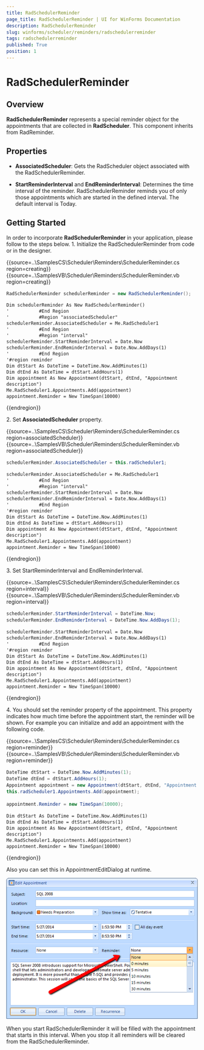 ```yaml
---
title: RadSchedulerReminder
page_title: RadSchedulerReminder | UI for WinForms Documentation
description: RadSchedulerReminder
slug: winforms/scheduler/reminders/radschedulerreminder
tags: radschedulerreminder
published: True
position: 1
---
```


# RadSchedulerReminder

## Overview

__RadSchedulerReminder__ represents a special reminder object for the appointments that are collected in __RadScheduler__. This component inherits from RadReminder.

## Properties

* __AssociatedScheduler__: Gets the RadScheduler object associated with the RadSchedulerReminder.

* __StartReminderInterval__ and __EndReminderInterval__: Determines the time interval of the reminder. RadSchedulerReminder reminds you of only those appointments which are started in the defined interval. The default interval is Today.

## Getting Started

In order to incorporate __RadSchedulerReminder__ in your application, please follow to the steps below.
1\. Initialize the RadSchedulerReminder from code or in the designer.

{{source=..\SamplesCS\Scheduler\Reminders\SchedulerReminder.cs region=creating}} 
{{source=..\SamplesVB\Scheduler\Reminders\SchedulerReminder.vb region=creating}} 

````C#
RadSchedulerReminder schedulerReminder = new RadSchedulerReminder();

````
````VB.NET
Dim schedulerReminder As New RadSchedulerReminder()
'			#End Region
'			#Region "associatedScheduler"
schedulerReminder.AssociatedScheduler = Me.RadScheduler1
'			#End Region
'			#Region "interval"
schedulerReminder.StartReminderInterval = Date.Now
schedulerReminder.EndReminderInterval = Date.Now.AddDays(1)
'			#End Region
'#region reminder
Dim dtStart As DateTime = DateTime.Now.AddMinutes(1)
Dim dtEnd As DateTime = dtStart.AddHours(1)
Dim appointment As New Appointment(dtStart, dtEnd, "Appointment description")
Me.RadScheduler1.Appointments.Add(appointment)
appointment.Reminder = New TimeSpan(10000)

````

{{endregion}} 

2\. Set __AssociatedScheduler__ property.

{{source=..\SamplesCS\Scheduler\Reminders\SchedulerReminder.cs region=associatedScheduler}} 
{{source=..\SamplesVB\Scheduler\Reminders\SchedulerReminder.vb region=associatedScheduler}} 

````C#
schedulerReminder.AssociatedScheduler = this.radScheduler1;

````
````VB.NET
schedulerReminder.AssociatedScheduler = Me.RadScheduler1
'			#End Region
'			#Region "interval"
schedulerReminder.StartReminderInterval = Date.Now
schedulerReminder.EndReminderInterval = Date.Now.AddDays(1)
'			#End Region
'#region reminder
Dim dtStart As DateTime = DateTime.Now.AddMinutes(1)
Dim dtEnd As DateTime = dtStart.AddHours(1)
Dim appointment As New Appointment(dtStart, dtEnd, "Appointment description")
Me.RadScheduler1.Appointments.Add(appointment)
appointment.Reminder = New TimeSpan(10000)

````

{{endregion}} 

3\. Set StartReminderInterval and EndReminderInterval.

{{source=..\SamplesCS\Scheduler\Reminders\SchedulerReminder.cs region=interval}} 
{{source=..\SamplesVB\Scheduler\Reminders\SchedulerReminder.vb region=interval}} 

````C#
schedulerReminder.StartReminderInterval = DateTime.Now;
schedulerReminder.EndReminderInterval = DateTime.Now.AddDays(1);

````
````VB.NET
schedulerReminder.StartReminderInterval = Date.Now
schedulerReminder.EndReminderInterval = Date.Now.AddDays(1)
'			#End Region
'#region reminder
Dim dtStart As DateTime = DateTime.Now.AddMinutes(1)
Dim dtEnd As DateTime = dtStart.AddHours(1)
Dim appointment As New Appointment(dtStart, dtEnd, "Appointment description")
Me.RadScheduler1.Appointments.Add(appointment)
appointment.Reminder = New TimeSpan(10000)

````

{{endregion}} 

4\. You should set the reminder property of the appointment. This property indicates how much time before the appointment start, the reminder will be shown. For example you can initialize and add an appointment with the following code.

{{source=..\SamplesCS\Scheduler\Reminders\SchedulerReminder.cs region=reminder}} 
{{source=..\SamplesVB\Scheduler\Reminders\SchedulerReminder.vb region=reminder}} 

````C#
DateTime dtStart = DateTime.Now.AddMinutes(1);
DateTime dtEnd = dtStart.AddHours(1);
Appointment appointment = new Appointment(dtStart, dtEnd, "Appointment description");
this.radScheduler1.Appointments.Add(appointment);
            
appointment.Reminder = new TimeSpan(10000);

````
````VB.NET
Dim dtStart As DateTime = DateTime.Now.AddMinutes(1)
Dim dtEnd As DateTime = dtStart.AddHours(1)
Dim appointment As New Appointment(dtStart, dtEnd, "Appointment description")
Me.RadScheduler1.Appointments.Add(appointment)
appointment.Reminder = New TimeSpan(10000)

````

{{endregion}} 

Also you can set this in AppointmentEditDialog at runtime.

![scheduler-reminders-radschedulerreminder 001](images/scheduler-reminders-radschedulerreminder001.png)

When you start RadSchedulerReminder it will be filled with the appointment that starts in this interval. When you stop it all reminders will be cleared from the RadSchedulerReminder.
        
